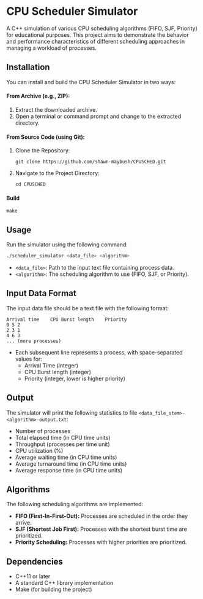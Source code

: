 # CPU Scheduler Simulator

A C++ simulation of various CPU scheduling algorithms (FIFO, SJF, Priority) for educational purposes. This project aims to demonstrate the behavior and performance characteristics of different scheduling approaches in managing a workload of processes.

## Installation

You can install and build the CPU Scheduler Simulator in two ways:

#### From Archive (e.g., ZIP):
1. Extract the downloaded archive.
2. Open a terminal or command prompt and change to the extracted directory.


#### From Source Code (using Git):
1. Clone the Repository:
   ```
   git clone https://github.com/shawn-maybush/CPUSCHED.git
   ```
2. Navigate to the Project Directory:
   ```
   cd CPUSCHED
   ```

#### Build
```
make
```

## Usage

Run the simulator using the following command:
```Bash
./scheduler_simulator <data_file> <algorithm>
```
- `<data_file>`: Path to the input text file containing process data.
- `<algorithm>`: The scheduling algorithm to use (FIFO, SJF, or Priority).

## Input Data Format

The input data file should be a text file with the following format:

```
Arrival time	CPU Burst length	Priority
0 5 2
2 3 1
4 6 3
... (more processes)
```
- Each subsequent line represents a process, with space-separated values for:
    - Arrival Time (integer)
    - CPU Burst length (integer)
    - Priority (integer, lower is higher priority)

## Output

The simulator will print the following statistics to file `<data_file_stem>-<algorithm>-output.txt`:

- Number of processes
- Total elapsed time (in CPU time units)
- Throughput (processes per time unit)
- CPU utilization (%)
- Average waiting time (in CPU time units)
- Average turnaround time (in CPU time units)
- Average response time (in CPU time units)

## Algorithms

The following scheduling algorithms are implemented:

- **FIFO (First-In-First-Out):** Processes are scheduled in the order they arrive.
- **SJF (Shortest Job First):** Processes with the shortest burst time are prioritized.
- **Priority Scheduling:** Processes with higher priorities are prioritized.

## Dependencies

- C++11 or later
- A standard C++ library implementation
- Make (for building the project)


